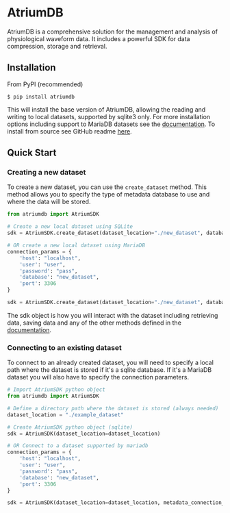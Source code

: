 # AtriumDB
AtriumDB is a comprehensive solution for the management and analysis of physiological waveform data. It includes a powerful SDK for data compression, storage and retrieval.

## Installation
From PyPI (recommended)
```console
$ pip install atriumdb
```
This will install the base version of AtriumDB, allowing the reading and writing to local datasets, supported by sqlite3 only.
For more installation options including support to MariaDB datasets see the [documentation](https://docs.atriumdb.io/installation.html).
To install from source see GitHub readme [here](https://github.com/LaussenLabs/atriumdb).

## Quick Start

### Creating a new dataset
To create a new dataset, you can use the `create_dataset` method. This method allows you to specify the type of metadata database to use and where the data will be stored.
```python
from atriumdb import AtriumSDK

# Create a new local dataset using SQLite
sdk = AtriumSDK.create_dataset(dataset_location="./new_dataset", database_type="sqlite")

# OR create a new local dataset using MariaDB
connection_params = {
    'host': "localhost",
    'user': "user",
    'password': "pass",
    'database': "new_dataset",
    'port': 3306
}

sdk = AtriumSDK.create_dataset(dataset_location="./new_dataset", database_type="mysql", connection_params=connection_params)
```
The sdk object is how you will interact with the dataset including retrieving data, saving data and any of the other methods defined in the [documentation](https://docs.atriumdb.io/contents.html).

### Connecting to an existing dataset
To connect to an already created dataset, you will need to specify a local path where the dataset is stored if it's a sqlite database. 
If it's a MariaDB dataset you will also have to specify the connection parameters.

```python
# Import AtriumSDK python object
from atriumdb import AtriumSDK

# Define a directory path where the dataset is stored (always needed)
dataset_location = "./example_dataset"

# Create AtriumSDK python object (sqlite)
sdk = AtriumSDK(dataset_location=dataset_location)

# OR Connect to a dataset supported by mariadb
connection_params = {
    'host': "localhost",
    'user': "user",
    'password': "pass",
    'database': "new_dataset",
    'port': 3306
}

sdk = AtriumSDK(dataset_location=dataset_location, metadata_connection_type="mysql", connection_params=connection_params)
```

